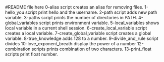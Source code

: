 #README file here
0-alias script creates an alias for removing files.
1-hello_you script print hello and the username.
2-path script adds new path variable.
3-paths script prints the number of directories in PATH.
4-global_variables script prints environment variable.
5-local_variables shows local variable in a current shell session.
6-create_local_variable script creates a local variable.
7-create_global_variable script creates a global variable.
8-true_knowledge adds 128 to a number.
9-divide_and_rule script divides
10-love_exponent_breath display the power of a number
12-combination scripts prints combination of two characters.
13-print_float scripts print float number.
